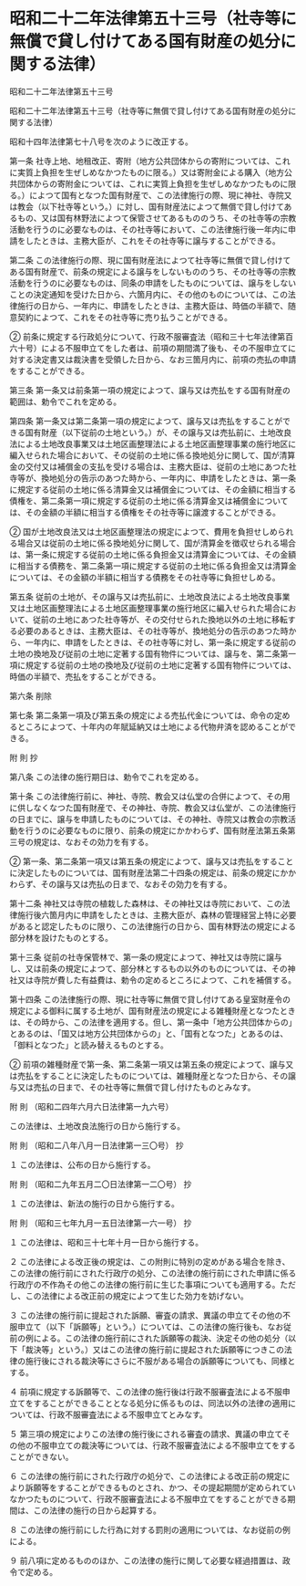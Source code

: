 # 昭和二十二年法律第五十三号（社寺等に無償で貸し付けてある国有財産の処分に関する法律）

昭和二十二年法律第五十三号

昭和二十二年法律第五十三号（社寺等に無償で貸し付けてある国有財産の処分に関する法律）

昭和十四年法律第七十八号を次のように改正する。

第一条 社寺上地、地租改正、寄附（地方公共団体からの寄附については、これに実質上負担を生ぜしめなかつたものに限る。）又は寄附金による購入（地方公共団体からの寄附金については、これに実質上負担を生ぜしめなかつたものに限る。）によつて国有となつた国有財産で、この法律施行の際、現に神社、寺院又は教会（以下社寺等という。）に対し、国有財産法によつて無償で貸し付けてあるもの、又は国有林野法によつて保管させてあるもののうち、その社寺等の宗教活動を行うのに必要なものは、その社寺等において、この法律施行後一年内に申請をしたときは、主務大臣が、これをその社寺等に譲与することができる。

第二条 この法律施行の際、現に国有財産法によつて社寺等に無償で貸し付けてある国有財産で、前条の規定による譲与をしないもののうち、その社寺等の宗教活動を行うのに必要なものは、同条の申請をしたものについては、譲与をしないことの決定通知を受けた日から、六箇月内に、その他のものについては、この法律施行の日から、一年内に、申請をしたときは、主務大臣は、時価の半額で、随意契約によつて、これをその社寺等に売り払うことができる。

② 前条に規定する行政処分について、行政不服審査法（昭和三十七年法律第百六十号）による不服申立てをした者は、前項の期間満了後も、その不服申立てに対する決定書又は裁決書を受領した日から、なお三箇月内に、前項の売払の申請をすることができる。

第三条 第一条又は前条第一項の規定によつて、譲与又は売払をする国有財産の範囲は、勅令でこれを定める。

第四条 第一条又は第二条第一項の規定によつて、譲与又は売払をすることができる国有財産（以下従前の土地という。）が、その譲与又は売払前に、土地改良法による土地改良事業又は土地区画整理法による土地区画整理事業の施行地区に編入せられた場合において、その従前の土地に係る換地処分に関して、国が清算金の交付又は補償金の支払を受ける場合は、主務大臣は、従前の土地にあつた社寺等が、換地処分の告示のあつた時から、一年内に、申請をしたときは、第一条に規定する従前の土地に係る清算金又は補償金については、その金額に相当する債権を、第二条第一項に規定する従前の土地に係る清算金又は補償金については、その金額の半額に相当する債権をその社寺等に譲渡することができる。

② 国が土地改良法又は土地区画整理法の規定によつて、費用を負担せしめられる場合又は従前の土地に係る換地処分に関して、国が清算金を徴収せられる場合は、第一条に規定する従前の土地に係る負担金又は清算金については、その金額に相当する債務を、第二条第一項に規定する従前の土地に係る負担金又は清算金については、その金額の半額に相当する債務をその社寺等に負担せしめる。

第五条 従前の土地が、その譲与又は売払前に、土地改良法による土地改良事業又は土地区画整理法による土地区画整理事業の施行地区に編入せられた場合において、従前の土地にあつた社寺等が、その交付せられた換地以外の土地に移転する必要のあるときは、主務大臣は、その社寺等が、換地処分の告示のあつた時から、一年内に、申請をしたときは、その社寺等に対し、第一条に規定する従前の土地の換地及び従前の土地に定著する国有物件については、譲与を、第二条第一項に規定する従前の土地の換地及び従前の土地に定著する国有物件については、時価の半額で、売払をすることができる。

第六条 削除

第七条 第二条第一項及び第五条の規定による売払代金については、命令の定めるところによつて、十年内の年賦延納又は土地による代物弁済を認めることができる。

附 則 抄

第八条 この法律の施行期日は、勅令でこれを定める。

第十条 この法律施行前に、神社、寺院、教会又は仏堂の合併によつて、その用に供しなくなつた国有財産で、その神社、寺院、教会又は仏堂が、この法律施行の日までに、譲与を申請したものについては、その神社、寺院又は教会の宗教活動を行うのに必要なものに限り、前条の規定にかかわらず、国有財産法第五条第三号の規定は、なおその効力を有する。

② 第一条、第二条第一項又は第五条の規定によつて、譲与又は売払をすることに決定したものについては、国有財産法第二十四条の規定は、前条の規定にかかわらず、その譲与又は売払の日まで、なおその効力を有する。

第十二条 神社又は寺院の植栽した森林は、その神社又は寺院において、この法律施行後六箇月内に申請をしたときは、主務大臣が、森林の管理経営上特に必要があると認定したものに限り、この法律施行の日から、国有林野法の規定による部分林を設けたものとする。

第十三条 従前の社寺保管林で、第一条の規定によつて、神社又は寺院に譲与し、又は前条の規定によつて、部分林とするもの以外のものについては、その神社又は寺院が費した有益費は、勅令の定めるところによつて、これを補償する。

第十四条 この法律施行の際、現に社寺等に無償で貸し付けてある皇室財産令の規定による御料に属する土地が、国有財産法の規定による雑種財産となつたときは、その時から、この法律を適用する。但し、第一条中「地方公共団体からの」とあるのは、「国又は地方公共団体からの」と、「国有となつた」とあるのは、「御料となつた」と読み替えるものとする。

② 前項の雑種財産で第一条、第二条第一項又は第五条の規定によつて、譲与又は売払をすることに決定したものについては、雑種財産となつた日から、その譲与又は売払の日まで、その社寺等に無償で貸し付けたものとみなす。

附 則 （昭和二四年六月六日法律第一九六号）

この法律は、土地改良法施行の日から施行する。

附 則 （昭和二八年八月一日法律第一三〇号） 抄

１ この法律は、公布の日から施行する。

附 則 （昭和二九年五月二〇日法律第一二〇号） 抄

１ この法律は、新法の施行の日から施行する。

附 則 （昭和三七年九月一五日法律第一六一号） 抄

１ この法律は、昭和三十七年十月一日から施行する。

２ この法律による改正後の規定は、この附則に特別の定めがある場合を除き、この法律の施行前にされた行政庁の処分、この法律の施行前にされた申請に係る行政庁の不作為その他この法律の施行前に生じた事項についても適用する。ただし、この法律による改正前の規定によつて生じた効力を妨げない。

３ この法律の施行前に提起された訴願、審査の請求、異議の申立てその他の不服申立て（以下「訴願等」という。）については、この法律の施行後も、なお従前の例による。この法律の施行前にされた訴願等の裁決、決定その他の処分（以下「裁決等」という。）又はこの法律の施行前に提起された訴願等につきこの法律の施行後にされる裁決等にさらに不服がある場合の訴願等についても、同様とする。

４ 前項に規定する訴願等で、この法律の施行後は行政不服審査法による不服申立てをすることができることとなる処分に係るものは、同法以外の法律の適用については、行政不服審査法による不服申立てとみなす。

５ 第三項の規定によりこの法律の施行後にされる審査の請求、異議の申立てその他の不服申立ての裁決等については、行政不服審査法による不服申立てをすることができない。

６ この法律の施行前にされた行政庁の処分で、この法律による改正前の規定により訴願等をすることができるものとされ、かつ、その提起期間が定められていなかつたものについて、行政不服審査法による不服申立てをすることができる期間は、この法律の施行の日から起算する。

８ この法律の施行前にした行為に対する罰則の適用については、なお従前の例による。

９ 前八項に定めるもののほか、この法律の施行に関して必要な経過措置は、政令で定める。
